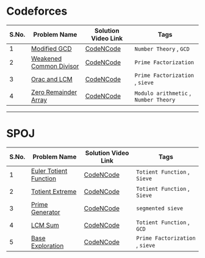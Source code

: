# Codeforces

| S.No. | Problem Name | Solution Video Link | Tags |
| ---   | ---          | ---  | --- |
| 1     | [Modified GCD](https://codeforces.com/problemset/problem/75/C) | [CodeNCode](https://www.youtube.com/watch?v=hpXnxKwzaO8&list=PL2q4fbVm1Ik7Fz2JrP7meOtxUvEXy926-&index=1) | `Number Theory` , `GCD` |
| 2     | [Weakened Common Divisor](https://codeforces.com/problemset/problem/1025/B) | [CodeNCode](https://www.youtube.com/watch?v=ID6UpQ-JL-8&list=PL2q4fbVm1Ik7Fz2JrP7meOtxUvEXy926-&index=2) | `Prime Factorization` |
| 3     | [Orac and LCM](https://codeforces.com/problemset/problem/1349/A) | [CodeNCode](https://www.youtube.com/watch?v=9EUSdYj7aqs&list=PL2q4fbVm1Ik7Fz2JrP7meOtxUvEXy926-&index=3) | `Prime Factorization` , `sieve` |
| 4     | [Zero Remainder Array](https://codeforces.com/problemset/problem/1374/D) | [CodeNCode](https://www.youtube.com/watch?v=rFcDb79rJRw&list=PL2q4fbVm1Ik7Fz2JrP7meOtxUvEXy926-&index=4) | `Modulo arithmetic` , `Number Theory` |


---

# SPOJ
| S.No. | Problem Name | Solution Video Link | Tags |
| ---   | ---          | ---  | --- |
| 1     | [Euler Totient Function](https://www.spoj.com/problems/ETF/) | [CodeNCode](https://www.youtube.com/watch?v=fITpAh_OCtI&list=PL2q4fbVm1Ik50mPNfoadAHoCnjeW2Jsw0&index=1) | `Totient Function` , `Sieve` |
| 2     | [Totient Extreme](https://www.spoj.com/problems/DCEPCA03) | [CodeNCode](https://www.youtube.com/watch?v=-RH0s27ogDE&list=PL2q4fbVm1Ik50mPNfoadAHoCnjeW2Jsw0&index=2) | `Totient Function` , `Sieve` |
| 3     | [Prime Generator](https://www.spoj.com/problems/PRIME1/) | [CodeNCode](https://www.youtube.com/watch?v=26q-qr9FcHo&list=PL2q4fbVm1Ik50mPNfoadAHoCnjeW2Jsw0&index=3) | `segmented sieve` |
| 4     | [LCM Sum](https://www.spoj.com/problems/LCMSUM/) | [CodeNCode](https://www.youtube.com/watch?v=SKBjnm39Puk&list=PL2q4fbVm1Ik50mPNfoadAHoCnjeW2Jsw0&index=4) | `Totient Function` , `GCD` |
| 5     | [Base Exploration](https://www.spoj.com/problems/BSEXP/) | [CodeNCode](https://www.youtube.com/watch?v=0lX8jt2_b3c&list=PL2q4fbVm1Ik50mPNfoadAHoCnjeW2Jsw0&index=5) | `Prime Factorization` , `sieve` |
